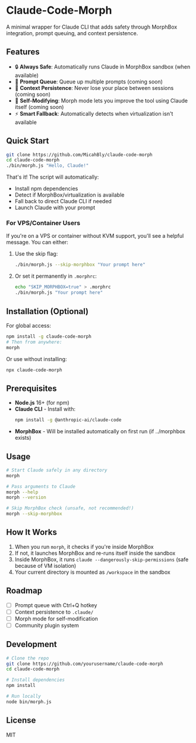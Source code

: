 # Claude-Code-Morph

A minimal wrapper for Claude CLI that adds safety through MorphBox integration, prompt queuing, and context persistence.

## Features

- 🔒 **Always Safe**: Automatically runs Claude in MorphBox sandbox (when available)
- 📝 **Prompt Queue**: Queue up multiple prompts (coming soon)
- 💾 **Context Persistence**: Never lose your place between sessions (coming soon)
- 🔄 **Self-Modifying**: Morph mode lets you improve the tool using Claude itself (coming soon)
- ⚡ **Smart Fallback**: Automatically detects when virtualization isn't available

## Quick Start

```bash
git clone https://github.com/MicahBly/claude-code-morph
cd claude-code-morph
./bin/morph.js "Hello, Claude!"
```

That's it! The script will automatically:
- Install npm dependencies
- Detect if MorphBox/virtualization is available
- Fall back to direct Claude CLI if needed
- Launch Claude with your prompt

### For VPS/Container Users

If you're on a VPS or container without KVM support, you'll see a helpful message. You can either:

1. Use the skip flag:
   ```bash
   ./bin/morph.js --skip-morphbox "Your prompt here"
   ```

2. Or set it permanently in `.morphrc`:
   ```bash
   echo "SKIP_MORPHBOX=true" > .morphrc
   ./bin/morph.js "Your prompt here"
   ```

## Installation (Optional)

For global access:
```bash
npm install -g claude-code-morph
# Then from anywhere:
morph
```

Or use without installing:
```bash
npx claude-code-morph
```

## Prerequisites

- **Node.js** 16+ (for npm)
- **Claude CLI** - Install with:
  ```bash
  npm install -g @anthropic-ai/claude-code
  ```
- **MorphBox** - Will be installed automatically on first run (if ../morphbox exists)

## Usage

```bash
# Start Claude safely in any directory
morph

# Pass arguments to Claude
morph --help
morph --version

# Skip MorphBox check (unsafe, not recommended!)
morph --skip-morphbox
```

## How It Works

1. When you run `morph`, it checks if you're inside MorphBox
2. If not, it launches MorphBox and re-runs itself inside the sandbox
3. Inside MorphBox, it runs `claude --dangerously-skip-permissions` (safe because of VM isolation)
4. Your current directory is mounted as `/workspace` in the sandbox

## Roadmap

- [ ] Prompt queue with Ctrl+Q hotkey
- [ ] Context persistence to `.claude/`
- [ ] Morph mode for self-modification
- [ ] Community plugin system

## Development

```bash
# Clone the repo
git clone https://github.com/yourusername/claude-code-morph
cd claude-code-morph

# Install dependencies
npm install

# Run locally
node bin/morph.js
```

## License

MIT
